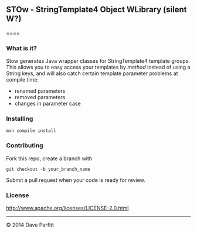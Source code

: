 ## STOw - StringTemplate4 Object WLibrary (silent W?)

====

### What is it?

Stow generates Java wrapper classes for StringTemplate4 template groups. This allows you to easy access
your templates by *method* instead of using a String keys, and will also catch certain template
parameter problems at compile time:

  - renamed parameters
  - removed parameters
  - changes in parameter case

### Installing

```
mvn compile install
```



### Contributing

Fork this repo, create a branch with

	git checkout -b your_branch_name

Submit a pull request when your code is ready for review.
### License

http://www.apache.org/licenses/LICENSE-2.0.html

---

© 2014 Dave Parfitt

